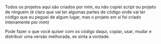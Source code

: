 Todos os projetos aqui são criados por mim, eu não copiei script ou projeto de ninguém (é claro que vai ter algumas partes de código onde vai ter código que eu peguei de algum lugar, mas o projeto em si foi criado inteiramente por mim)

Pode fazer o que você quiser com os código daqui, copiar, usar, mudar e distribuir uma versão melhorada, se sinta a vontade.
